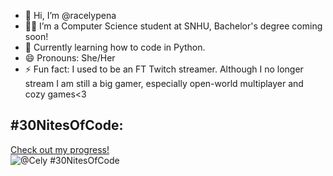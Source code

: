 - 👋 Hi, I’m @racelypena
- 👩‍🎓 I’m a Computer Science student at SNHU, Bachelor's degree coming soon!
- 🌱 Currently learning how to code in Python.
- 😄 Pronouns: She/Her
- ⚡ Fun fact: I used to be an FT Twitch streamer. Although I no longer stream I am still a big gamer, especially open-world multiplayer and cozy games<3

<!---
racelypena/racelypena is a ✨ special ✨ repository because its `README.md` (this file) appears on your GitHub profile.
You can click the Preview link to take a look at your changes.
--->
## #30NitesOfCode:
  [Check out my progress!](https://www.codedex.io/@Cely/30-nites-of-code)  
  ![@Cely #30NitesOfCode](https://www.codedex.io/api/petStatus?user=Cely)

